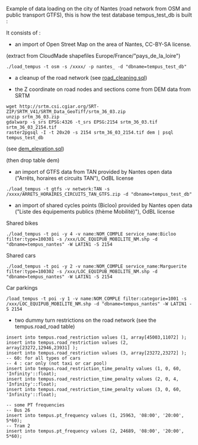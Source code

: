 Example of data loading on the city of Nantes (road network from OSM and public transport GTFS),
this is how the test database tempus_test_db is built :

It consists of :
- an import of Open Street Map on the area of Nantes, CC-BY-SA license.

(extract from CloudMade shapefiles Europe/France/"pays_de_la_loire")
```
./load_tempus -t osm -s /xxxx/ -p nantes_ -d "dbname=tempus_test_db"
```

- a cleanup of the road network (see [road_cleaning.sql](../src/loader/tempus/sql/road_cleaning.sql))

- the Z coordinate on road nodes and sections come from DEM data from SRTM

```
wget http://srtm.csi.cgiar.org/SRT-ZIP/SRTM_V41/SRTM_Data_GeoTiff/srtm_36_03.zip
unzip srtm_36_03.zip
gdalwarp -s_srs EPSG:4326 -t_srs EPSG:2154 srtm_36_03.tif srtm_36_03_2154.tif
raster2pgsql -I -t 20x20 -s 2154 srtm_36_03_2154.tif dem | psql tempus_test_db
```

(see [dem_elevation.sql](src/loader/tempus/sql/dem_elevation.sql))

(then drop table dem)

- an import of GTFS data from TAN provided by Nantes open data ("Arrêts, horaires et circuits TAN"), OdBL license

```
./load_tempus -t gtfs -v network:TAN -s /xxxx/ARRETS_HORAIRES_CIRCUITS_TAN_GTFS.zip -d "dbname=tempus_test_db"
```

- an import of shared cycles points (Bicloo) provided by Nantes open data ("Liste des équipements publics (thème Mobilité)"), OdBL license

Shared bikes

```
./load_tempus -t poi -y 4 -v name:NOM_COMPLE service_name:Bicloo filter:type=100301 -s /xxx/LOC_EQUIPUB_MOBILITE_NM.shp -d "dbname=tempus_nantes" -W LATIN1 -S 2154
```

Shared cars

```
./load_tempus -t poi -y 2 -v name:NOM_COMPLE service_name:Marguerite filter:type=100302 -s /xxx/LOC_EQUIPUB_MOBILITE_NM.shp -d "dbname=tempus_nantes" -W LATIN1 -S 2154
```

Car parkings

```
/load_tempus -t poi -y 1 -v name:NOM_COMPLE filter:categorie=1001 -s /xxx/LOC_EQUIPUB_MOBILITE_NM.shp -d "dbname=tempus_nantes" -W LATIN1 -S 2154
```

- two dummy turn restrictions on the road network (see the tempus.road_road table)

```
insert into tempus.road_restriction values (1, array[45003,11072] );
insert into tempus.road_restriction values (2, array[23272,12946,23931] );
insert into tempus.road_restriction values (3, array[23272,23272] );
-- 60: for all types of cars
-- 4 : car only (not taxi or car pool)
insert into tempus.road_restriction_time_penalty values (1, 0, 60, 'Infinity'::float);
insert into tempus.road_restriction_time_penalty values (2, 0, 4, 'Infinity'::float);
insert into tempus.road_restriction_time_penalty values (3, 0, 60, 'Infinity'::float);

-- some PT frequencies
-- Bus 26
insert into tempus.pt_frequency values (1, 25963, '08:00', '20:00', 5*60);
-- Tram 2
insert into tempus.pt_frequency values (2, 24689, '08:00', '20:00', 5*60);
```
